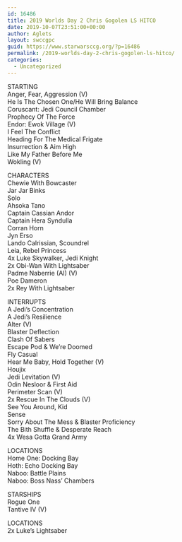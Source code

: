 ```yaml
---
id: 16486
title: 2019 Worlds Day 2 Chris Gogolen LS HITCO
date: 2019-10-07T23:51:00+00:00
author: Aglets
layout: swccgpc
guid: https://www.starwarsccg.org/?p=16486
permalink: /2019-worlds-day-2-chris-gogolen-ls-hitco/
categories:
  - Uncategorized
---
```

STARTING  
Anger, Fear, Aggression (V)  
He Is The Chosen One/He Will Bring Balance  
Coruscant: Jedi Council Chamber  
Prophecy Of The Force  
Endor: Ewok Village (V)  
I Feel The Conflict  
Heading For The Medical Frigate  
Insurrection & Aim High  
Like My Father Before Me  
Wokling (V)

CHARACTERS  
Chewie With Bowcaster  
Jar Jar Binks  
Solo  
Ahsoka Tano  
Captain Cassian Andor  
Captain Hera Syndulla  
Corran Horn  
Jyn Erso  
Lando Calrissian, Scoundrel  
Leia, Rebel Princess  
4x Luke Skywalker, Jedi Knight  
2x Obi-Wan With Lightsaber  
Padme Naberrie (AI) (V)  
Poe Dameron  
2x Rey With Lightsaber

INTERRUPTS  
A Jedi’s Concentration  
A Jedi’s Resilience  
Alter (V)  
Blaster Deflection  
Clash Of Sabers  
Escape Pod & We’re Doomed  
Fly Casual  
Hear Me Baby, Hold Together (V)  
Houjix  
Jedi Levitation (V)  
Odin Nesloor & First Aid  
Perimeter Scan (V)  
2x Rescue In The Clouds (V)  
See You Around, Kid  
Sense  
Sorry About The Mess & Blaster Proficiency  
The Bith Shuffle & Desperate Reach  
4x Wesa Gotta Grand Army

LOCATIONS  
Home One: Docking Bay  
Hoth: Echo Docking Bay  
Naboo: Battle Plains  
Naboo: Boss Nass’ Chambers

STARSHIPS  
Rogue One  
Tantive IV (V)

LOCATIONS  
2x Luke’s Lightsaber